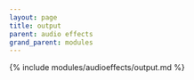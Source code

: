 ```yaml
---
layout: page
title: output
parent: audio effects
grand_parent: modules
---
```


{% include modules/audioeffects/output.md %}
